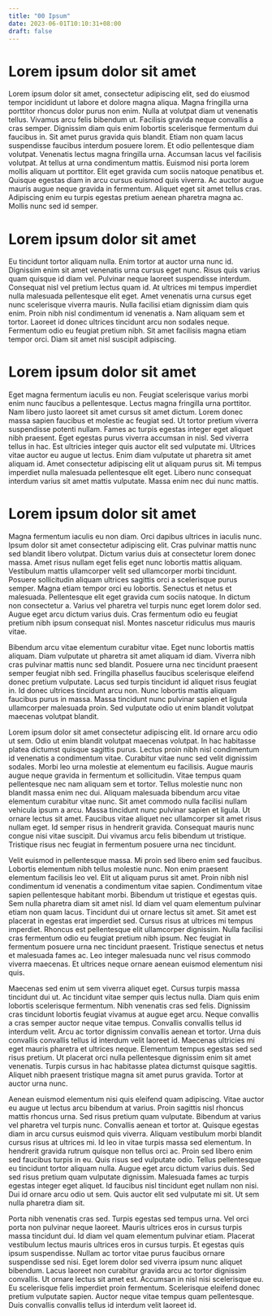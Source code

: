 ```yaml
---
title: "00 Ipsum"
date: 2023-06-01T10:10:31+08:00
draft: false
---
```


# Lorem ipsum dolor sit amet
Lorem ipsum dolor sit amet, consectetur adipiscing elit, sed do eiusmod tempor incididunt ut labore et dolore magna aliqua. Magna fringilla urna porttitor rhoncus dolor purus non enim. Nulla at volutpat diam ut venenatis tellus. Vivamus arcu felis bibendum ut. Facilisis gravida neque convallis a cras semper. Dignissim diam quis enim lobortis scelerisque fermentum dui faucibus in. Sit amet purus gravida quis blandit. Etiam non quam lacus suspendisse faucibus interdum posuere lorem. Et odio pellentesque diam volutpat. Venenatis lectus magna fringilla urna. Accumsan lacus vel facilisis volutpat. At tellus at urna condimentum mattis. Euismod nisi porta lorem mollis aliquam ut porttitor. Elit eget gravida cum sociis natoque penatibus et. Quisque egestas diam in arcu cursus euismod quis viverra. Ac auctor augue mauris augue neque gravida in fermentum. Aliquet eget sit amet tellus cras. Adipiscing enim eu turpis egestas pretium aenean pharetra magna ac. Mollis nunc sed id semper.

# Lorem ipsum dolor sit amet
Eu tincidunt tortor aliquam nulla. Enim tortor at auctor urna nunc id. Dignissim enim sit amet venenatis urna cursus eget nunc. Risus quis varius quam quisque id diam vel. Pulvinar neque laoreet suspendisse interdum. Consequat nisl vel pretium lectus quam id. At ultrices mi tempus imperdiet nulla malesuada pellentesque elit eget. Amet venenatis urna cursus eget nunc scelerisque viverra mauris. Nulla facilisi etiam dignissim diam quis enim. Proin nibh nisl condimentum id venenatis a. Nam aliquam sem et tortor. Laoreet id donec ultrices tincidunt arcu non sodales neque. Fermentum odio eu feugiat pretium nibh. Sit amet facilisis magna etiam tempor orci. Diam sit amet nisl suscipit adipiscing.

# Lorem ipsum dolor sit amet
Eget magna fermentum iaculis eu non. Feugiat scelerisque varius morbi enim nunc faucibus a pellentesque. Lectus magna fringilla urna porttitor. Nam libero justo laoreet sit amet cursus sit amet dictum. Lorem donec massa sapien faucibus et molestie ac feugiat sed. Ut tortor pretium viverra suspendisse potenti nullam. Fames ac turpis egestas integer eget aliquet nibh praesent. Eget egestas purus viverra accumsan in nisl. Sed viverra tellus in hac. Est ultricies integer quis auctor elit sed vulputate mi. Ultrices vitae auctor eu augue ut lectus. Enim diam vulputate ut pharetra sit amet aliquam id. Amet consectetur adipiscing elit ut aliquam purus sit. Mi tempus imperdiet nulla malesuada pellentesque elit eget. Libero nunc consequat interdum varius sit amet mattis vulputate. Massa enim nec dui nunc mattis.

# Lorem ipsum dolor sit amet
Magna fermentum iaculis eu non diam. Orci dapibus ultrices in iaculis nunc. Ipsum dolor sit amet consectetur adipiscing elit. Cras pulvinar mattis nunc sed blandit libero volutpat. Dictum varius duis at consectetur lorem donec massa. Amet risus nullam eget felis eget nunc lobortis mattis aliquam. Vestibulum mattis ullamcorper velit sed ullamcorper morbi tincidunt. Posuere sollicitudin aliquam ultrices sagittis orci a scelerisque purus semper. Magna etiam tempor orci eu lobortis. Senectus et netus et malesuada. Pellentesque elit eget gravida cum sociis natoque. In dictum non consectetur a. Varius vel pharetra vel turpis nunc eget lorem dolor sed. Augue eget arcu dictum varius duis. Cras fermentum odio eu feugiat pretium nibh ipsum consequat nisl. Montes nascetur ridiculus mus mauris vitae.

Bibendum arcu vitae elementum curabitur vitae. Eget nunc lobortis mattis aliquam. Diam vulputate ut pharetra sit amet aliquam id diam. Viverra nibh cras pulvinar mattis nunc sed blandit. Posuere urna nec tincidunt praesent semper feugiat nibh sed. Fringilla phasellus faucibus scelerisque eleifend donec pretium vulputate. Lacus sed turpis tincidunt id aliquet risus feugiat in. Id donec ultrices tincidunt arcu non. Nunc lobortis mattis aliquam faucibus purus in massa. Massa tincidunt nunc pulvinar sapien et ligula ullamcorper malesuada proin. Sed vulputate odio ut enim blandit volutpat maecenas volutpat blandit.

Lorem ipsum dolor sit amet consectetur adipiscing elit. Id ornare arcu odio ut sem. Odio ut enim blandit volutpat maecenas volutpat. In hac habitasse platea dictumst quisque sagittis purus. Lectus proin nibh nisl condimentum id venenatis a condimentum vitae. Curabitur vitae nunc sed velit dignissim sodales. Morbi leo urna molestie at elementum eu facilisis. Augue mauris augue neque gravida in fermentum et sollicitudin. Vitae tempus quam pellentesque nec nam aliquam sem et tortor. Tellus molestie nunc non blandit massa enim nec dui. Aliquam malesuada bibendum arcu vitae elementum curabitur vitae nunc. Sit amet commodo nulla facilisi nullam vehicula ipsum a arcu. Massa tincidunt nunc pulvinar sapien et ligula. Ut ornare lectus sit amet. Faucibus vitae aliquet nec ullamcorper sit amet risus nullam eget. Id semper risus in hendrerit gravida. Consequat mauris nunc congue nisi vitae suscipit. Dui vivamus arcu felis bibendum ut tristique. Tristique risus nec feugiat in fermentum posuere urna nec tincidunt.

Velit euismod in pellentesque massa. Mi proin sed libero enim sed faucibus. Lobortis elementum nibh tellus molestie nunc. Non enim praesent elementum facilisis leo vel. Elit ut aliquam purus sit amet. Proin nibh nisl condimentum id venenatis a condimentum vitae sapien. Condimentum vitae sapien pellentesque habitant morbi. Bibendum ut tristique et egestas quis. Sem nulla pharetra diam sit amet nisl. Id diam vel quam elementum pulvinar etiam non quam lacus. Tincidunt dui ut ornare lectus sit amet. Sit amet est placerat in egestas erat imperdiet sed. Cursus risus at ultrices mi tempus imperdiet. Rhoncus est pellentesque elit ullamcorper dignissim. Nulla facilisi cras fermentum odio eu feugiat pretium nibh ipsum. Nec feugiat in fermentum posuere urna nec tincidunt praesent. Tristique senectus et netus et malesuada fames ac. Leo integer malesuada nunc vel risus commodo viverra maecenas. Et ultrices neque ornare aenean euismod elementum nisi quis.

Maecenas sed enim ut sem viverra aliquet eget. Cursus turpis massa tincidunt dui ut. Ac tincidunt vitae semper quis lectus nulla. Diam quis enim lobortis scelerisque fermentum. Nibh venenatis cras sed felis. Dignissim cras tincidunt lobortis feugiat vivamus at augue eget arcu. Neque convallis a cras semper auctor neque vitae tempus. Convallis convallis tellus id interdum velit. Arcu ac tortor dignissim convallis aenean et tortor. Urna duis convallis convallis tellus id interdum velit laoreet id. Maecenas ultricies mi eget mauris pharetra et ultrices neque. Elementum tempus egestas sed sed risus pretium. Ut placerat orci nulla pellentesque dignissim enim sit amet venenatis. Turpis cursus in hac habitasse platea dictumst quisque sagittis. Aliquet nibh praesent tristique magna sit amet purus gravida. Tortor at auctor urna nunc.

Aenean euismod elementum nisi quis eleifend quam adipiscing. Vitae auctor eu augue ut lectus arcu bibendum at varius. Proin sagittis nisl rhoncus mattis rhoncus urna. Sed risus pretium quam vulputate. Bibendum at varius vel pharetra vel turpis nunc. Convallis aenean et tortor at. Quisque egestas diam in arcu cursus euismod quis viverra. Aliquam vestibulum morbi blandit cursus risus at ultrices mi. Id leo in vitae turpis massa sed elementum. In hendrerit gravida rutrum quisque non tellus orci ac. Proin sed libero enim sed faucibus turpis in eu. Quis risus sed vulputate odio. Tellus pellentesque eu tincidunt tortor aliquam nulla. Augue eget arcu dictum varius duis. Sed sed risus pretium quam vulputate dignissim. Malesuada fames ac turpis egestas integer eget aliquet. Id faucibus nisl tincidunt eget nullam non nisi. Dui id ornare arcu odio ut sem. Quis auctor elit sed vulputate mi sit. Ut sem nulla pharetra diam sit.

Porta nibh venenatis cras sed. Turpis egestas sed tempus urna. Vel orci porta non pulvinar neque laoreet. Mauris ultrices eros in cursus turpis massa tincidunt dui. Id diam vel quam elementum pulvinar etiam. Placerat vestibulum lectus mauris ultrices eros in cursus turpis. Et egestas quis ipsum suspendisse. Nullam ac tortor vitae purus faucibus ornare suspendisse sed nisi. Eget lorem dolor sed viverra ipsum nunc aliquet bibendum. Lacus laoreet non curabitur gravida arcu ac tortor dignissim convallis. Ut ornare lectus sit amet est. Accumsan in nisl nisi scelerisque eu. Eu scelerisque felis imperdiet proin fermentum. Scelerisque eleifend donec pretium vulputate sapien. Auctor neque vitae tempus quam pellentesque. Duis convallis convallis tellus id interdum velit laoreet id.